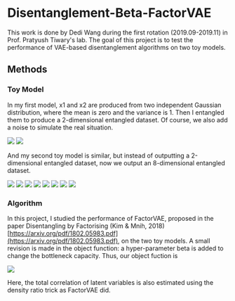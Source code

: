 # Disentanglement-Beta-FactorVAE

This work is done by Dedi Wang during the first rotation (2019.09-2019.11) in Prof. Pratyush Tiwary's lab. The goal of this project is to test the performance of VAE-based disentanglement algorithms on two toy models.

## Methods

### Toy Model
In my first model, x1 and x2 are produced from two independent Gaussian distribution, where the mean is zero and the variance is 1. Then I entangled them to produce a 2-dimensional entangled dataset. Of course, we also add a noise to simulate the real situation.   

<img src="https://render.githubusercontent.com/render/math?math=x_1'=x_1+\epsilon">
<img src="https://render.githubusercontent.com/render/math?math=x_2'=(x_1+x_2)/\sqrt{2}+\epsilon">

And my second toy model is similar, but instead of outputting a 2-dimensional entangled dataset, now we output an 8-dimensional entangled dataset. 

<img src="https://render.githubusercontent.com/render/math?math=x_1'=(x_1+2x_2)/\sqrt{5}+\epsilon">
<img src="https://render.githubusercontent.com/render/math?math=x_2'=(x_1-2x_2)/\sqrt{5}+\epsilon">
<img src="https://render.githubusercontent.com/render/math?math=x_3'=(2x_1+x_2)/\sqrt{5}+\epsilon">
<img src="https://render.githubusercontent.com/render/math?math=x_4'=(2x_1-2x_2)/\sqrt{5}+\epsilon">
<img src="https://render.githubusercontent.com/render/math?math=x_5'=(x_1+x_2)/\sqrt{2}+\epsilon">
<img src="https://render.githubusercontent.com/render/math?math=x_6'=-(x_1+x_2)/\sqrt{2}+\epsilon">
<img src="https://render.githubusercontent.com/render/math?math=x_7'=(x_1-x_2)/\sqrt{2}+\epsilon">
<img src="https://render.githubusercontent.com/render/math?math=x_8'=-(x_1-x_2)/\sqrt{2}+\epsilon">

### Algorithm
In this project, I studied the performance of FactorVAE, proposed in the paper Disentangling by Factorising (Kim & Mnih, 2018) [https://arxiv.org/pdf/1802.05983.pdf](https://arxiv.org/pdf/1802.05983.pdf), on the two toy models. A small revision is made in the object function: a hyper-parameter beta is added to change the bottleneck capacity. Thus, our object fuction is 

<img src="http://latex.codecogs.com/gif.latex?L%3D-%5Cfrac%7B1%7D%7BN%7D%5Csum%5Climits_%7Bi%3D1%7D%5E%7BN%7D%5Cleft%5BE_%7Bq%28z%7Cx%5Ei%29%7D%5B%5Clog%20p%28x%5Ei%7Cz%29%5D&plus;%5Cbeta%20KL%28q%28z%7Cx%5Ei%29%7C%7Cp%28z%29%29%5Cright%5D&plus;%5Cgamma%20KL%28q%28z%29%7C%7C%5Cbar%7Bq%7D%28z%29%29">

Here, the total correlation of latent variables is also estimated using the density ratio trick as FactorVAE did. 

